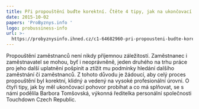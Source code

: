 ```yaml
---
title: Při propouštění buďte korektní. Čtěte 4 tipy, jak na ukončovací pohovor
date: 2015-10-02
papers: 'ProByznys.info '
logo: probussiness-info
url: >-
  https://probyznysinfo.ihned.cz/c1-64682960-pri-propousteni-budte-korektni-ctete-4-tipy-jak-na-ukoncovaci-pohovor
---
```

Propouštění zaměstnanců není nikdy příjemnou záležitostí. Zaměstnanec i zaměstnavatel se mohou, byť i neoprávněně, jeden druhého na trhu práce pro jeho další uplatnění pošpinit a ztížit mu podmínky hledání dalšího zaměstnání či zaměstnanců. Z tohoto důvodu je žádoucí, aby celý proces propouštění byl korektní, klidný a vedený na vysoké profesionální úrovni. O čtyři tipy, jak by měl ukončovací pohovor probíhat a co má splňovat, se s námi podělila Barbora Tomšovská, výkonná ředitelka personální společnosti Touchdown Czech Republic.
